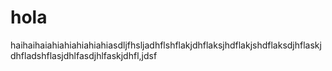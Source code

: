 # hola
haihaihaiahiahiahiahiahiasdljfhsljadhflshflakjdhflaksjhdflakjshdflaksdjhflaskjdhfladshflasjdhlfasdjhlfaskjdhfl,jdsf
